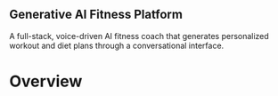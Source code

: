 ## Generative AI Fitness Platform
A full-stack, voice-driven AI fitness coach that generates personalized workout and diet plans through a conversational interface.

# Overview
